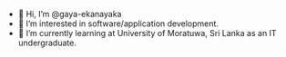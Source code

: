 - 👋 Hi, I’m @gaya-ekanayaka
- 👀 I’m interested in software/application development.
- 🌱 I’m currently learning at University of Moratuwa, Sri Lanka as an IT undergraduate.

<!---
gaya-ekanayaka/gaya-ekanayaka is a ✨ special ✨ repository because its `README.md` (this file) appears on your GitHub profile.
You can click the Preview link to take a look at your changes.
--->
